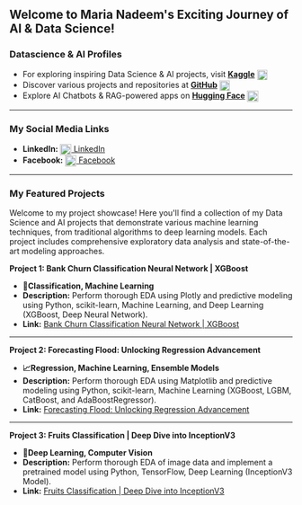 ## **Welcome to Maria Nadeem's Exciting Journey of AI & Data Science!**

### **Datascience & AI Profiles**

* For exploring inspiring Data Science & AI projects, visit [**Kaggle**](https://www.kaggle.com/marianadeem755) <a href="https://www.kaggle.com/marianadeem755" target="_blank"><img src="https://www.vectorlogo.zone/logos/kaggle/kaggle-icon.svg" alt="Kaggle" width="18" style="vertical-align: middle;"/></a>   
* Discover various projects and repositories at [**GitHub**](https://github.com/marianadeem755) <a href="https://github.com/marianadeem755" target="_blank"><img src="https://cdn-icons-png.flaticon.com/512/733/733553.png" alt="GitHub" width="18" style="vertical-align: middle;"/></a>   
* Explore AI Chatbots & RAG-powered apps on [**Hugging Face**](https://huggingface.co/maria355) <a href="https://huggingface.co/maria355" target="_blank"><img src="https://huggingface.co/front/assets/huggingface_logo-noborder.svg" alt="Hugging Face" width="20" style="vertical-align: middle;"/></a>    

---
### **My Social Media Links**

- **LinkedIn:** [<img src="https://cdn-icons-png.flaticon.com/512/174/174857.png" alt="LinkedIn" width="20" style="vertical-align: middle;"/> LinkedIn](https://www.linkedin.com/in/maria-nadeem-4994122aa/)   
- **Facebook:** [<img src="https://cdn-icons-png.flaticon.com/512/733/733547.png" alt="Facebook" width="20" style="vertical-align: middle;"/> Facebook](https://www.facebook.com/profile.php?id=61551878618506)    

---
### **My Featured Projects**

Welcome to my project showcase! Here you'll find a collection of my Data Science and AI projects that demonstrate various machine learning techniques, from traditional algorithms to deep learning models. Each project includes comprehensive exploratory data analysis and state-of-the-art modeling approaches.

**Project 1: Bank Churn Classification Neural Network | XGBoost**

- **🧠Classification, Machine Learning** 
- **Description:** Perform thorough EDA using Plotly and predictive modeling using Python, scikit-learn, Machine Learning, and Deep Learning (XGBoost, Deep Neural Network).  
- **Link:** [Bank Churn Classification Neural Network | XGBoost](https://www.kaggle.com/code/marianadeem755/bank-churn-classification-neural-network-xgboost)  
---

**Project 2: Forecasting Flood: Unlocking Regression Advancement**

- **📈Regression, Machine Learning, Ensemble Models**  
- **Description:** Perform thorough EDA using Matplotlib and predictive modeling using Python, scikit-learn, Machine Learning (XGBoost, LGBM, CatBoost, and AdaBoostRegressor).  
- **Link:** [Forecasting Flood: Unlocking Regression Advancement](https://www.kaggle.com/code/marianadeem755/forecasting-flood-unlocking-regression-advancement)  
---

**Project 3: Fruits Classification | Deep Dive into InceptionV3**

- **🤖Deep Learning, Computer Vision**  
- **Description:** Perform thorough EDA of image data and implement a pretrained model using Python, TensorFlow, Deep Learning (InceptionV3 Model).  
- **Link:** [Fruits Classification | Deep Dive into InceptionV3](https://www.kaggle.com/code/marianadeem755/fruits-classification-deep-dive-into-inceptionv3)
